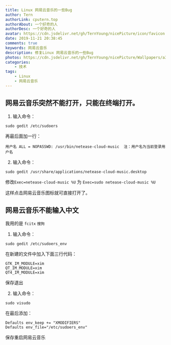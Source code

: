 ```yaml
---
title: Linux 网易云音乐的一些Bug
author: Tern
authorLink: cputern.top
authorAbout: 一个好奇的人
authorDesc: 一个好奇的人
avatar: https://cdn.jsdelivr.net/gh/TernYoung/nicePicture/icon/favicon.png
date: 2019-11-21 20:38:45
comments: true
keywords: 网易云音乐
description: 修复Linux 网易云音乐的一些Bug
photos: https://cdn.jsdelivr.net/gh/TernYoung/nicePicture/Wallpapers/a3.png
categories: 
	- 技术
tags: 
    - Linux
    - 网易云音乐
---
```




## 网易云音乐突然不能打开，只能在终端打开。

1. 输入命令：

```linux
sudo gedit /etc/sudoers
```


再最后面加一行：


```linux
用户名 ALL = NOPASSWD: /usr/bin/netease-cloud-music  注：用户名为当前登录用户名
```

2. 输入命令：

```linux
sudo gedit /usr/share/applications/netease-cloud-music.desktop 
```

修改`Exec=netease-cloud-music %U` 为 `Exec=sudo netease-cloud-music %U`

这样点击网易云音乐图标就可直接打开了。

## 网易云音乐不能输入中文

我用的是 `fcitx` `搜狗`

1. 输入命令：

```linux
sudo gedit /etc/sudoers_env
```

在新建的文件中加入下面三行代码：

```linux
GTK_IM_MODULE=xim
QT_IM_MODULE=xim
QT4_IM_MODULE=xim
```

保存退出

2. 输入命令：

```linux
sudo visudo
```

在最后添加：

```linux
Defaults env_keep += "XMODIFIERS"
Defaults env_file="/etc/sudoers_env"
```

保存重启网易云音乐


